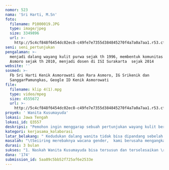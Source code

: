 ```yaml
---
nomor: 523
nama: 'Sri Harti, M.Sn'
foto:
  filename: P1000019.JPG
  type: image/jpeg
  size: 3349896
  url: >-
    http://5c4cf848f6454dc02ec8-c49fe7e7355d384845270f4a7a0a7aa1.r53.cf2.rackcdn.com/d2e2515f-091e-4bbc-a923-5f0694b3be90/P1000019.JPG
seni: seni_pertunjukan
pengalaman: >-
  menjadi dalang wayang kulit purwa sejak th 1996, membentuk komunitas seni Rara
  Asmoro sejak th 2010, menjadi dosen di ISI Surakarta  sejak 2014
website: ''
sosmed: >-
  Fb Sri Harti Kenik Asmorowati dan Rara Asmoro, IG Srikenik dan
  SanggarPamungkas, Geogle ID Kenik Asmorowati
file:
  filename: klip 4(1).mpg
  type: video/mpeg
  size: 4555672
  url: >-
    http://5c4cf848f6454dc02ec8-c49fe7e7355d384845270f4a7a0a7aa1.r53.cf2.rackcdn.com/636867d3-ccea-4583-9c65-68153345e464/klip%204(1).mpg
proyek: ' Wanita Kusumayuda'
lokasi: Jawa Tengah
lokasi_id: Q3557
deskripsi: "Pemohon ingin menggarap sebuah pertunjukan wayang kulit berkolaborasi dengan sendratari, mengangkat tokoh wanita dengan judul Wanita Kusumayuda. Pemohon sebagai penyusun naskah, dalang sekaligus memegang menegemen pertunjukan. Sajian didukung oleh pengrawit putri sebagai pemain musik gamelan yang tergabung dalam komunitas Rara Asmoro. Hal ini untuk menunjukkan bahwa wanita juga mempunyai kemampuan yang tidak kalah dengan laki-laki baik dari segi skill maupun power. Karawitan putri biasanya hanya menyajikan konser musik ( klenengan) dengan alunan atau irama yang santai, lembut, namun kali ini wanita dilatih untuk mengiringi pertunjukan wayang kulit yang membutuhkan irama musik yang beraneka ragam, dimana pemain music harus memahami perubahan suasana adegan. Umumnya pemain musik  wayang kulit adalah pria, namun kali ini kami akan menggarap pemain music atau pengrawit oleh para wanita. Hal ini sengaja digarap untuk membuktikan bahwa wanita mampu tampil ke depan dan berkarya tidak hanya sebagai “pepasren” dalam keluarga sebagai “kanca wingking” saja.\r\n\t\tHibah ini untuk keberlangsungan komunitas seni Rara Asmoro dan untuk menunjukkan keterlibatan lintas bidang seni. Besar harapan kami, permohonan kami bisa diterima agar kami bisa menunjukkan bahwa wanita bisa berkarya tidak kalah dengan pria.  Karya ini akan kami kemas dan dipergelarkan untuk disuguhkan kepada para pecinta wayang kulit."
kategori: kerjasama_kolaborasi
latar_belakang: " Kedudukan dalang wanita tidak bisa dipandang sebelah mata sebagai pelengkap yang tidak mempunyai andil dan tidak memiliki fenomena yang menarik.  Salah satu penyebab mengapa dalang wanita kurang berkembang adalah minimnya kesempatan bagi para wanita untuk tampil ke depan.  Padahal kemampuan dan karya mereka pantas  ditampilkan.  Kurangnya sponsor pemerintah terhadap dalang wanita membuat masyarakat kurang mengenal adanya dalang perempuan.  Maka perlu kiranya ada perhatian khusus bagi pengembangan potensi dalang wanita agar bisa maju dan berkembang. \r\nPengrawit wanita untuk mengiringi wayang, jumlahnya sangat minim sekali bisa dikatakan 1 banding 100. Komunitas seni Rara Asmoro akan terus saya kembangkan dan untuk memberdayakan para wanita di bidang seni pertunjukan.  Harapan saya wanita bisa terus berdaya dan berkarya.  \r\nSaya amati tidak banyak dalang yang mengangkat tokoh wanita.   kebanyakan dalang menampilkan tokoh wanita namun dari pandangan laki-laki atau kehadirannya hanya sebagai pelengkap cerita saja.  Saya ingin menampilkan tokoh wanita dimana kehadirannya sebagai tokoh utama, dan perannya pantas diketengahkan.   \r\nSeperti peran Dewi Srikandhi dan Dewi Mustakaweni dalam cerita “Wanita Kusumayuda”.  Tokoh Srikandhi tampil ke depan sebagai penyelamat negaranya.  Mustakaweni tampil sebagai pejuang bangsa, menjadi pemersatu dua Negara. Lakon ini membuktikan bahwa wanita mempunyai hak yang sama dengan pria untuk ikut bela negara dan menjaga keutuhan negaranya. \r\n"
masalah: "\tSeiiring merebaknya wacana gender,  kami berusaha mengangkat wacana tersebut ke dalam pertunjukan wayang.  Memang wanita tidak ada habisnya untuk dibicarakan.  Ungkapan “Swarga nunut , neraka katut” dan wanita sebagai “kanca wingking” tidak selamanya benar.  Beberapa realita kehidupan menunjukkan para wanita justru memiliki peran yang besar kadang melebihi laki-laki. Sekarang wanita telah mendapatkan kesempatan hak yang sama dengan pria.  Bahkan sampai kesamaan dalam kesempatan untuk memimpin dalam kehidupan masyarakat dan bernegara.  Hal ini menunjukkan bahwa kedudukan wanita tidak hanya sekedar sebagai teman hidup yang mengurusi urusan belakang saja.  Keberadaan mereka tidak tergantung dan terbawa oleh kedudukan suami semata.\r\nBagaimana seorang wanita dalang berkarya bersama para wanita, menggarap cerita tokoh wanita dari sudut pandang wanita\r\n\t\tPenempatan wanita yang subordinat memang tidak selamanya berlaku, seperti dalam cerita pewayangan.  Wayang sebagai salah satu produk budaya jawa ternyata mampu menempatkan beberapa tokoh wanita sebagai tokoh penting.  Kehadiran tokoh wanita dalam cerita wayang tidak hanya sekedar pelengkap atau pendamping tokoh pria.  Peran mereka kadang mampu mengantarkan tokoh-tokoh protagonist menuju titik keberhasilan.  Sekecil apapun peran tersebut, tokoh wanita mampu memberi warna menjadi bagian yang tidak terpisahkan mendukung dalam sebuah cerita yang ditampilkan.\r\n\t\t"
durasi: 3 bulan
sukses: "1. Naskah Wanita Kusumayuda bisa tersusun dan terselesaikan \r\n2. Susunan iringan tertata dengan baik\r\n3.  Proses penciptaan dan latihan berjalan lancar\r\n4.  Karya bisa dipergelarkan dan dinikmati oleh Masyarakat pecinta budaya wayang (bidikan pentas wilayah Jawa Tengah atau ibukota Jakarta)\r\n5.  Antusias penonton terhadap karya dan pertunjukan \"Wanita Kusumayuda\""
dana: '174'
submission_id: 5aa89c5bb52f725af6e2533e
---
```

